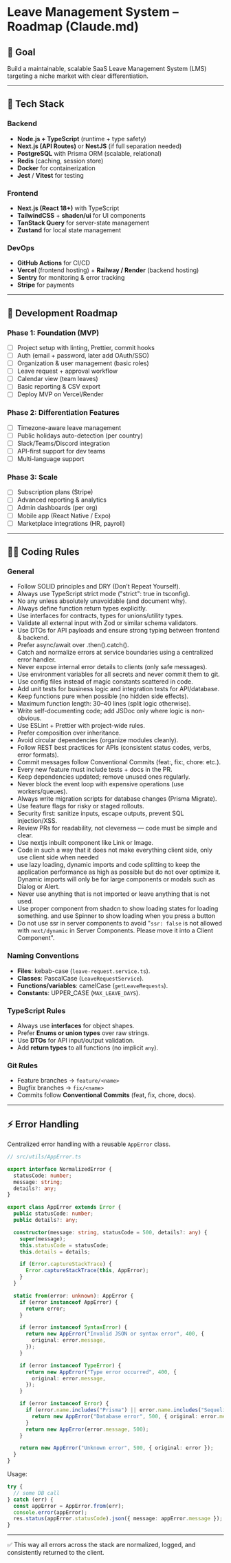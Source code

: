 # Leave Management System – Roadmap (Claude.md)

## 🎯 Goal

Build a maintainable, scalable SaaS Leave Management System (LMS) targeting a niche market with clear differentiation.

---

## 📌 Tech Stack

### Backend

- **Node.js + TypeScript** (runtime + type safety)
- **Next.js (API Routes)** or **NestJS** (if full separation needed)
- **PostgreSQL** with Prisma ORM (scalable, relational)
- **Redis** (caching, session store)
- **Docker** for containerization
- **Jest** / **Vitest** for testing

### Frontend

- **Next.js (React 18+)** with TypeScript
- **TailwindCSS** + **shadcn/ui** for UI components
- **TanStack Query** for server-state management
- **Zustand** for local state management

### DevOps

- **GitHub Actions** for CI/CD
- **Vercel** (frontend hosting) + **Railway / Render** (backend hosting)
- **Sentry** for monitoring & error tracking
- **Stripe** for payments

---

## 🧭 Development Roadmap

### Phase 1: Foundation (MVP)

- [ ] Project setup with linting, Prettier, commit hooks
- [ ] Auth (email + password, later add OAuth/SSO)
- [ ] Organization & user management (basic roles)
- [ ] Leave request + approval workflow
- [ ] Calendar view (team leaves)
- [ ] Basic reporting & CSV export
- [ ] Deploy MVP on Vercel/Render

### Phase 2: Differentiation Features

- [ ] Timezone-aware leave management
- [ ] Public holidays auto-detection (per country)
- [ ] Slack/Teams/Discord integration
- [ ] API-first support for dev teams
- [ ] Multi-language support

### Phase 3: Scale

- [ ] Subscription plans (Stripe)
- [ ] Advanced reporting & analytics
- [ ] Admin dashboards (per org)
- [ ] Mobile app (React Native / Expo)
- [ ] Marketplace integrations (HR, payroll)

---

## 🧑‍💻 Coding Rules

### General

- Follow SOLID principles and DRY (Don’t Repeat Yourself).
- Always use TypeScript strict mode ("strict": true in tsconfig).
- No any unless absolutely unavoidable (and document why).
- Always define function return types explicitly.
- Use interfaces for contracts, types for unions/utility types.
- Validate all external input with Zod or similar schema validators.
- Use DTOs for API payloads and ensure strong typing between frontend & backend.
- Prefer async/await over .then().catch().
- Catch and normalize errors at service boundaries using a centralized error handler.
- Never expose internal error details to clients (only safe messages).
- Use environment variables for all secrets and never commit them to git.
- Use config files instead of magic constants scattered in code.
- Add unit tests for business logic and integration tests for API/database.
- Keep functions pure when possible (no hidden side effects).
- Maximum function length: 30–40 lines (split logic otherwise).
- Write self-documenting code; add JSDoc only where logic is non-obvious.
- Use ESLint + Prettier with project-wide rules.
- Prefer composition over inheritance.
- Avoid circular dependencies (organize modules cleanly).
- Follow REST best practices for APIs (consistent status codes, verbs, error formats).
- Commit messages follow Conventional Commits (feat:, fix:, chore: etc.).
- Every new feature must include tests + docs in the PR.
- Keep dependencies updated; remove unused ones regularly.
- Never block the event loop with expensive operations (use workers/queues).
- Always write migration scripts for database changes (Prisma Migrate).
- Use feature flags for risky or staged rollouts.
- Security first: sanitize inputs, escape outputs, prevent SQL injection/XSS.
- Review PRs for readability, not cleverness — code must be simple and clear.
- Use nextjs inbuilt component like Link or Image.
- Code in such a way that it does not make everything client side, only use client side when needed
- use lazy loading, dynamic imports and code splitting to keep the application performance as high as possible but do not over optimize it. Dynamic imports will only be for large components or modals such as Dialog or Alert.
- Never use anything that is not imported or leave anything that is not used.
- Use proper <Skeleton /> component from shadcn to show loading states for loading something. and use Spinner to show loading when you press a button
- Do not use ssr in server components to avoid "`ssr: false` is not allowed with `next/dynamic` in Server Components. Please move it into a Client Component".

### Naming Conventions

- **Files**: kebab-case (`leave-request.service.ts`).
- **Classes**: PascalCase (`LeaveRequestService`).
- **Functions/variables**: camelCase (`getLeaveRequests`).
- **Constants**: UPPER_CASE (`MAX_LEAVE_DAYS`).

### TypeScript Rules

- Always use **interfaces** for object shapes.
- Prefer **Enums or union types** over raw strings.
- Use **DTOs** for API input/output validation.
- Add **return types** to all functions (no implicit `any`).

### Git Rules

- Feature branches → `feature/<name>`
- Bugfix branches → `fix/<name>`
- Commits follow **Conventional Commits** (feat, fix, chore, docs).

---

## ⚡ Error Handling

Centralized error handling with a reusable `AppError` class.

```ts
// src/utils/AppError.ts

export interface NormalizedError {
  statusCode: number;
  message: string;
  details?: any;
}

export class AppError extends Error {
  public statusCode: number;
  public details?: any;

  constructor(message: string, statusCode = 500, details?: any) {
    super(message);
    this.statusCode = statusCode;
    this.details = details;

    if (Error.captureStackTrace) {
      Error.captureStackTrace(this, AppError);
    }
  }

  static from(error: unknown): AppError {
    if (error instanceof AppError) {
      return error;
    }

    if (error instanceof SyntaxError) {
      return new AppError("Invalid JSON or syntax error", 400, {
        original: error.message,
      });
    }

    if (error instanceof TypeError) {
      return new AppError("Type error occurred", 400, {
        original: error.message,
      });
    }

    if (error instanceof Error) {
      if (error.name.includes("Prisma") || error.name.includes("Sequelize")) {
        return new AppError("Database error", 500, { original: error.message });
      }
      return new AppError(error.message, 500);
    }

    return new AppError("Unknown error", 500, { original: error });
  }
}
```

Usage:

```ts
try {
  // some DB call
} catch (err) {
  const appError = AppError.from(err);
  console.error(appError);
  res.status(appError.statusCode).json({ message: appError.message });
}
```

---

✅ This way all errors across the stack are normalized, logged, and consistently returned to the client.
